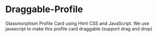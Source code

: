 # Draggable-Profile
Glassmorphism Profile Card using Html CSS and JavaScript. We use javascript to make this profile card draggable (support drag and drop)
